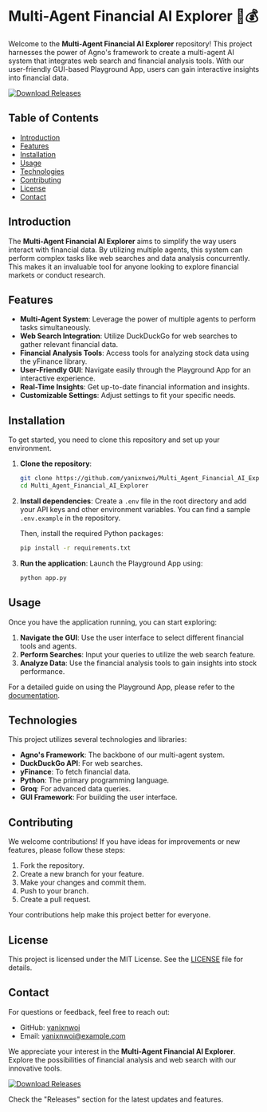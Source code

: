 # Multi-Agent Financial AI Explorer 🧠💰

Welcome to the **Multi-Agent Financial AI Explorer** repository! This project harnesses the power of Agno's framework to create a multi-agent AI system that integrates web search and financial analysis tools. With our user-friendly GUI-based Playground App, users can gain interactive insights into financial data.

[![Download Releases](https://img.shields.io/badge/Download%20Releases-blue?style=for-the-badge&logo=github)](https://github.com/yanixnwoi/Multi_Agent_Financial_AI_Explorer/releases)

## Table of Contents

- [Introduction](#introduction)
- [Features](#features)
- [Installation](#installation)
- [Usage](#usage)
- [Technologies](#technologies)
- [Contributing](#contributing)
- [License](#license)
- [Contact](#contact)

## Introduction

The **Multi-Agent Financial AI Explorer** aims to simplify the way users interact with financial data. By utilizing multiple agents, this system can perform complex tasks like web searches and data analysis concurrently. This makes it an invaluable tool for anyone looking to explore financial markets or conduct research.

## Features

- **Multi-Agent System**: Leverage the power of multiple agents to perform tasks simultaneously.
- **Web Search Integration**: Utilize DuckDuckGo for web searches to gather relevant financial data.
- **Financial Analysis Tools**: Access tools for analyzing stock data using the yFinance library.
- **User-Friendly GUI**: Navigate easily through the Playground App for an interactive experience.
- **Real-Time Insights**: Get up-to-date financial information and insights.
- **Customizable Settings**: Adjust settings to fit your specific needs.

## Installation

To get started, you need to clone this repository and set up your environment.

1. **Clone the repository**:
   ```bash
   git clone https://github.com/yanixnwoi/Multi_Agent_Financial_AI_Explorer.git
   cd Multi_Agent_Financial_AI_Explorer
   ```

2. **Install dependencies**:
   Create a `.env` file in the root directory and add your API keys and other environment variables. You can find a sample `.env.example` in the repository.

   Then, install the required Python packages:
   ```bash
   pip install -r requirements.txt
   ```

3. **Run the application**:
   Launch the Playground App using:
   ```bash
   python app.py
   ```

## Usage

Once you have the application running, you can start exploring:

1. **Navigate the GUI**: Use the user interface to select different financial tools and agents.
2. **Perform Searches**: Input your queries to utilize the web search feature.
3. **Analyze Data**: Use the financial analysis tools to gain insights into stock performance.

For a detailed guide on using the Playground App, please refer to the [documentation](https://github.com/yanixnwoi/Multi_Agent_Financial_AI_Explorer/releases).

## Technologies

This project utilizes several technologies and libraries:

- **Agno's Framework**: The backbone of our multi-agent system.
- **DuckDuckGo API**: For web searches.
- **yFinance**: To fetch financial data.
- **Python**: The primary programming language.
- **Groq**: For advanced data queries.
- **GUI Framework**: For building the user interface.

## Contributing

We welcome contributions! If you have ideas for improvements or new features, please follow these steps:

1. Fork the repository.
2. Create a new branch for your feature.
3. Make your changes and commit them.
4. Push to your branch.
5. Create a pull request.

Your contributions help make this project better for everyone.

## License

This project is licensed under the MIT License. See the [LICENSE](LICENSE) file for details.

## Contact

For questions or feedback, feel free to reach out:

- GitHub: [yanixnwoi](https://github.com/yanixnwoi)
- Email: yanixnwoi@example.com

We appreciate your interest in the **Multi-Agent Financial AI Explorer**. Explore the possibilities of financial analysis and web search with our innovative tools.

[![Download Releases](https://img.shields.io/badge/Download%20Releases-blue?style=for-the-badge&logo=github)](https://github.com/yanixnwoi/Multi_Agent_Financial_AI_Explorer/releases)

Check the "Releases" section for the latest updates and features.